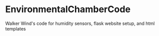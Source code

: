 # EnvironmentalChamberCode
Walker Wind's code for humidity sensors, flask website setup, and html templates
